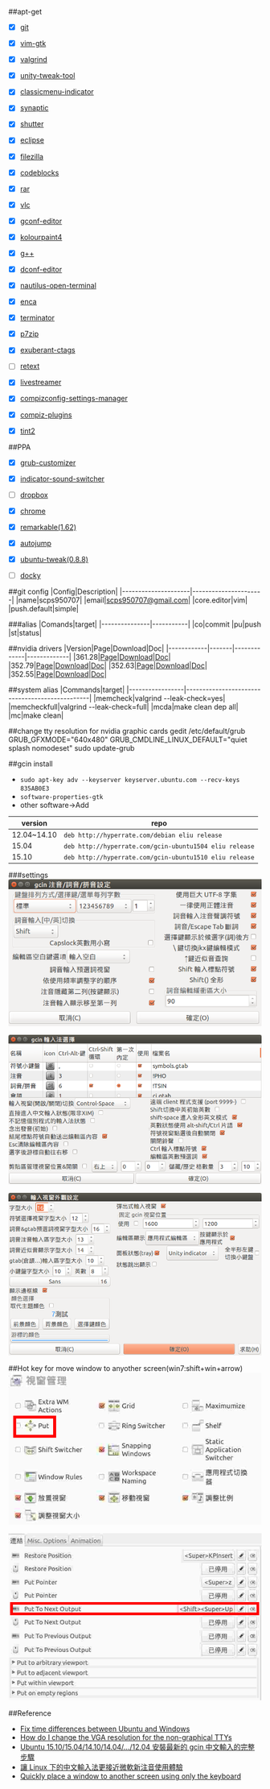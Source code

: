 ##apt-get
- [X] [git](http://git-scm.com/)
- [X] [vim-gtk](http://www.vim.org/)
- [X] [valgrind](http://valgrind.org/)
- [X] [unity-tweak-tool](https://launchpad.net/unity-tweak-tool)
- [X] [classicmenu-indicator](http://www.florian-diesch.de/software/classicmenu-indicator/)
- [X] [synaptic](http://www.nongnu.org/synaptic/)
- [X] [shutter](http://shutter-project.org/)
- [X] [eclipse](http://eclipse.org/)
- [X] [filezilla](https://filezilla-project.org/)
- [X] [codeblocks](http://www.codeblocks.org/)
- [X] [rar](http://www.rarlabs.com/)
- [X] [vlc](http://www.videolan.org/vlc/)
- [X] [gconf-editor](https://projects.gnome.org/gconf/)
- [X] [kolourpaint4](http://kolourpaint.org/)
- [X] [g++](https://gcc.gnu.org/)
- [X] [dconf-editor](https://wiki.gnome.org/Projects/dconf)
- [X] [nautilus-open-terminal](https://github.com/GNOME/nautilus)
- [X] [enca](https://github.com/nijel/enca)
- [X] [terminator](https://launchpad.net/terminator)
- [X] [p7zip](http://www.7-zip.org/)
- [X] [exuberant-ctags](http://ctags.sourceforge.net/)
- [ ] [retext](https://github.com/retext-project/retext)
- [X] [livestreamer](http://docs.livestreamer.io)
- [X] [compizconfig-settings-manager](https://apps.ubuntu.com/cat/applications/compizconfig-settings-manager/)
- [X] [compiz-plugins](https://apps.ubuntu.com/cat/applications/compiz-plugins/)
- [X] [tint2](https://gitlab.com/o9000/tint2)


##PPA
- [X] [grub-customizer](https://launchpad.net/grub-customizer)
- [X] [indicator-sound-switcher](http://yktoo.com/en/software/indicator-sound-switcher)
- [ ] [dropbox](https://www.dropbox.com/install?os=lnx)
- [X] [chrome](https://www.google.com.tw/chrome/browser/desktop/)
- [X] [remarkable(1.62)](https://remarkableapp.github.io/)
- [X] [autojump](https://github.com/joelthelion/autojump)
- [X] [ubuntu-tweak(0.8.8)](https://launchpad.net/ubuntu-tweak)
- [ ] [docky](https://launchpad.net/docky)


##git config
|Config|Description|
|---------------------|----------------------|
|name|scps950707|
|email|scps950707@gmail.com|
|core.editor|vim|
|push.default|simple|

###alias
|Comands|target|
|---------------|-----------|
|co|commit
|pu|push
|st|status|


##nvidia drivers
|Version|Page|Download|Doc|
|------------|-------|-------------|-------------|
|361.28|[Page](http://www.geforce.com.tw/drivers/results/98416)|[Download](http://tw.download.nvidia.com/XFree86/Linux-x86_64/361.28/NVIDIA-Linux-x86_64-361.28.run)|[Doc](http://goo.gl/P52lj0)|
|352.79|[Page](http://www.geforce.com.tw/drivers/results/97671)|[Download](http://tw.download.nvidia.com/XFree86/Linux-x86_64/352.79/NVIDIA-Linux-x86_64-352.79.run)|[Doc](http://goo.gl/H4Q45K)|
|352.63|[Page](http://www.geforce.com.tw/drivers/results/95281)|[Download](http://tw.download.nvidia.com/XFree86/Linux-x86_64/352.63/NVIDIA-Linux-x86_64-352.63.run)|[Doc](http://goo.gl/DXeutI)|
|352.55|[Page](http://www.geforce.com.tw/drivers/results/92846)|[Download](http://tw.download.nvidia.com/XFree86/Linux-x86_64/352.55/NVIDIA-Linux-x86_64-352.55.run)|[Doc](http://goo.gl/fQuy88)|



##system alias
|Commands|target|
|-----------------|------------------------------------------------|
|memcheck|valgrind --leak-check=yes|
|memcheckfull|valgrind --leak-check=full|
|mcda|make clean dep all|
|mc|make clean|


##change tty resolution for nvidia graphic cards
	gedit /etc/default/grub
	GRUB_GFXMODE="640x480"
	GRUB_CMDLINE_LINUX_DEFAULT="quiet splash nomodeset"
	sudo update-grub

##gcin install
- 	`sudo apt-key adv --keyserver keyserver.ubuntu.com --recv-keys 835AB0E3`
-	`software-properties-gtk `
- other software->Add

|version|repo|
|-----------|---------|
|12.04~14.10|`deb http://hyperrate.com/debian eliu release`|
|15.04|`deb http://hyperrate.com/gcin-ubuntu1504 eliu release`|
|15.10|`deb http://hyperrate.com/gcin-ubuntu1510 eliu release`|

###settings
![](https://raw.githubusercontent.com/scps950707/ubuntu-install/master/pic/1.png)

![](https://raw.githubusercontent.com/scps950707/ubuntu-install/master/pic/4.png)

![](https://raw.githubusercontent.com/scps950707/ubuntu-install/master/pic/3.png)


##Hot key for move window to anyother screen(win7:shift+win+arrow)
![](https://raw.githubusercontent.com/scps950707/ubuntu-install/master/pic/5.png)

![](https://raw.githubusercontent.com/scps950707/ubuntu-install/master/pic/6.png)


##Reference
- [Fix time differences between Ubuntu and Windows](http://www.webupd8.org/2014/09/dual-boot-fix-time-differences-between.html)
- [How do I change the VGA resolution for the non-graphical TTYs](http://askubuntu.com/questions/96658/how-do-i-change-the-vga-resolution-for-the-non-graphical-ttys)
- [Ubuntu 15.10/15.04/14.10/14.04/…/12.04 安裝最新的 gcin 中文輸入的完整步驟](http://hyperrate.com/thread.php?tid=28044)
- [讓 Linux 下的中文輸入法更接近微軟新注音使用體驗](http://goodjack.blogspot.tw/2013/08/linux-phonetic-setting.html)
- [Quickly place a window to another screen using only the keyboard](http://askubuntu.com/questions/22207/quickly-place-a-window-to-another-screen-using-only-the-keyboard)


